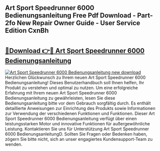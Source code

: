 ## Art Sport Speedrunner 6000 Bedienungsanleitung Free Pdf Download - Part-2fo New Repair Owner Guide - User Service Edition CxnBh

# <h2><a href="http://df0r5k.blite.top/?on=Art+Sport+Speedrunner+6000+Bedienungsanleitung">🔗Download 👉🔴 Art Sport Speedrunner 6000 Bedienungsanleitung</a></h2>

[![Art Sport Speedrunner 6000 Bedienungsanleitung new download](https://i.imgur.com/lujVjoI.png)](http://df0r5k.blite.top/?on=Art+Sport+Speedrunner+6000+Bedienungsanleitung)
Herzlichen Glückwunsch zu Ihrem neuen Art Sport Speedrunner 6000 Bedienungsanleitung! Dieses Benutzerhandbuch soll Ihnen helfen, Ihr Produkt zu verstehen und optimal zu nutzen. Um eine erfolgreiche Erfahrung mit Ihrem neuen Art Sport Speedrunner 6000 Bedienungsanleitung zu gewährleisten, lesen Sie diese Bedienungsanleitung bitte vor dem Gebrauch sorgfältig durch. Es enthält detaillierte Anweisungen zur Einrichtung des Produkts sowie Informationen zur Verwendung der verschiedenen Funktionen und Funktionen. Dieser Art Sport Speedrunner 6000 Bedienungsanleitung verfügt über einen leistungsstarken Motor und innovative Funktionen für außergewöhnliche Leistung. Kontaktieren Sie uns für Unterstützung Art Sport Speedrunner 6000 BedienungsanleitungD. Sollten Sie Fragen oder Bedenken haben, zögern Sie bitte nicht, sich an unser engagiertes Kundensupport-Team zu wenden.
